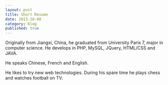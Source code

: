 ```yaml
---
layout: post
title: Short Resume
date: 2013-10-08
category: blog
published: true
---
```


Originally from Jiangxi, China, he graduated from University Paris 7, major in computer science. He develops in PHP, MySQL, JQuery, HTML/CSS and JAVA.

He speaks Chinese, French and English.

He likes to try new web technologies. During his spare time he plays chess and watches football on TV.

